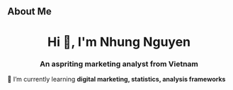 ## About Me

<h1 align="center">Hi 👋, I'm Nhung Nguyen</h1>
<h3 align="center">An aspriting marketing analyst from Vietnam</h3>

🌱 I’m currently learning **digital marketing, statistics, analysis frameworks**



